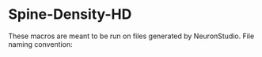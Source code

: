 # Spine-Density-HD

These macros are meant to be run on files generated by NeuronStudio.
File naming convention: 
